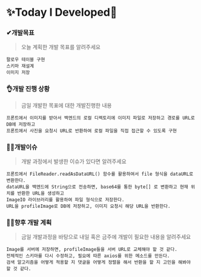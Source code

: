 # ✨Today I Developed🤞



### ✔개발목표

> 오늘 계획한 개발 목표를 알려주세요

```
팔로우 테이블 구현
스키마 재설계
이미지 저장
```





### 👌개발 진행 상황

> 금일 개발한 목표에 대한 개발진행한 내용

```
프론트에서 이미지를 받아서 백엔드의 로컬 디렉토리에 이미지 파일로 저장하고 경로를 URL로 DB에 저장하고
프론트에서 사진을 요청시 URL로 반환하여 로컬 파일을 직접 접근할 수 있도록 구현
```





### 🤷‍♂️개발이슈

> 개발 과정에서 발생한 이슈가 있다면 알려주세요

```
프론트에서 FileReader.readAsDataURL() 함수를 활용하여서 file 형식을 dataURL로 변환한다.
dataURL을 백엔드에 String으로 전송하면, base64를 통한 byte[] 로 변환하고 현재 위치를 반환한 URL을 생성하고
ImageIO 라이브러리를 활용하여 파일 형식으로 저장한다.
URL을 profileImage로 DB에 저장하고, 이미지 요청시 해당 URL을 반환한다.
```





### 🐱‍🚀향후 개발 계획

> 금일 개발과정을 바탕으로 내일 혹은 금주에 개발이 필요한 내용을 알려주세요

```
Image를 서버에 저장하면, profileImage들을 서버 URL로 교체해야 할 것 같다.
전체적인 스키마를 다시 수정하고, 필요에 따른 axios를 위한 메소드를 만든다.
검색 알고리즘을 어떻게 적용할 지 댓글을 어떻게 정렬을 해서 반환을 할 지 고민을 해봐야 할 것 같다.
```

